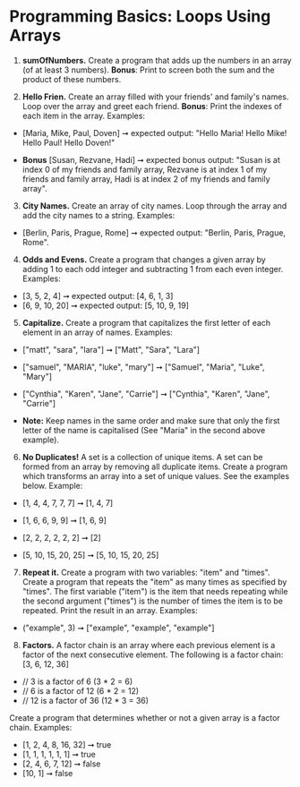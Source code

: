 # Programming Basics: Loops Using Arrays

1. **sumOfNumbers.** Create a program that adds up the numbers in an array (of at least 3 numbers). **Bonus**: Print to screen both the sum and the product of these numbers.

2. **Hello Frien.** Create an array filled with your friends' and family's names. Loop over the array and greet each friend. **Bonus**: Print the indexes of each item in the array. Examples:

* [Maria, Mike, Paul, Doven] ➞ expected output: "Hello Maria! Hello Mike! Hello Paul! Hello Doven!" 

* **Bonus** [Susan, Rezvane, Hadi] ➞ expected bonus output: "Susan is at index 0 of my friends and family array, Rezvane is at index 1 of my friends and family array, Hadi is at index 2 of my friends and family array". 

3. **City Names.** Create an array of city names. Loop through the array and add the city names to a string. Examples:

* [Berlin, Paris, Prague, Rome] ➞ expected output: "Berlin, Paris, Prague, Rome". 

4. **Odds and Evens.** Create a program that changes a given array by adding 1 to each odd integer and subtracting 1 from each even integer. Examples:
* [3, 5, 2, 4] ➞ expected output: [4, 6, 1, 3]
* [6, 9, 10, 20] ➞ expected output: [5, 10, 9, 19]

5. **Capitalize.** Create a program that capitalizes the first letter of each element in an array of names. Examples:
* ["matt", "sara", "lara"] ➞ ["Matt", "Sara", "Lara"]
* ["samuel", "MARIA", "luke", "mary"] ➞ ["Samuel", "Maria", "Luke", "Mary"]
* ["Cynthia", "Karen", "Jane", "Carrie"] ➞ ["Cynthia", "Karen", "Jane", "Carrie"]

* **Note:** Keep names in the same order and make sure that only the first letter of the name is capitalised (See "Maria" in the second above example). 
	
6. **No Duplicates!** A set is a collection of unique items. A set can be formed from an array by removing all duplicate items. Create a program which transforms an array into a set of unique values. See the examples below. Example:
* [1, 4, 4, 7, 7, 7] ➞ [1, 4, 7]

* [1, 6, 6, 9, 9] ➞ [1, 6, 9]
* [2, 2, 2, 2, 2, 2] ➞ [2]
* [5, 10, 15, 20, 25] ➞ [5, 10, 15, 20, 25]

7. **Repeat it.** Create a program with two variables: "item" and "times". Create a program that repeats the "item" as many times as specified by "times". The first variable ("item") is the item that needs repeating while the second argument ("times") is the number of times the item is to be repeated. Print the result in an array. Examples:

* ("example", 3) ➞ ["example", "example", "example"]

8. **Factors.** A factor chain is an array where each previous element is a factor of the next consecutive element. The following is a factor chain:
[3, 6, 12, 36]

* // 3 is a factor of 6 (3 * 2 = 6)
* // 6 is a factor of 12 (6 * 2 = 12)
* // 12 is a factor of 36 (12 * 3 = 36)

Create a program that determines whether or not a given array is a factor chain. Examples:
* [1, 2, 4, 8, 16, 32] ➞ true
* [1, 1, 1, 1, 1, 1] ➞ true
* [2, 4, 6, 7, 12] ➞ false
* [10, 1] ➞ false

